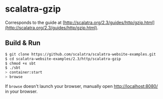 # scalatra-gzip #

Corresponds to the guide at [http://scalatra.org/2.3/guides/http/gzip.html](http://scalatra.org/2.3/guides/http/gzip.html).

## Build & Run ##

```sh
$ git clone https://github.com/scalatra/scalatra-website-examples.git
$ cd scalatra-website-examples/2.3/http/scalatra-gzip
$ chmod +x sbt
$ ./sbt
> container:start
> browse
```

If `browse` doesn't launch your browser, manually open [http://localhost:8080/](http://localhost:8080/) in your browser.
